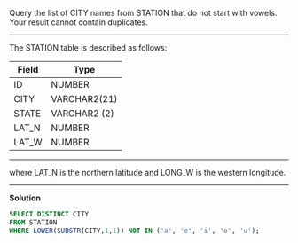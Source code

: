 Query the list of CITY names from STATION that do not start with vowels. Your result cannot contain duplicates.

---
The STATION table is described as follows:

| Field      | Type |
| ----------- | ----------- |
| ID      | NUMBER       |
| CITY   | VARCHAR2(21)        |
| STATE   | VARCHAR2 (2)        |
| LAT_N   | NUMBER        |
| LAT_W   | NUMBER        |

---

where LAT_N is the northern latitude and LONG_W is the western longitude.

---
**Solution**
```sql
SELECT DISTINCT CITY 
FROM STATION 
WHERE LOWER(SUBSTR(CITY,1,1)) NOT IN ('a', 'e', 'i', 'o', 'u');     
```
